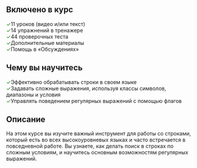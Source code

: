 ## Включено в курс  
<span style="color: green;">&#10003;</span>11 уроков (видео и/или текст)  
<span style="color: green;">&#10003;</span>14 упражнений в тренажере  
<span style="color: green;">&#10003;</span>44 проверочных теста  
<span style="color: green;">&#10003;</span>Дополнительные материалы  
<span style="color: green;">&#10003;</span>Помощь в «Обсуждениях»  

## Чему вы научитесь
<span style="color: green;">&#10003;</span>Эффективно обрабатывать строки в своем языке  
<span style="color: green;">&#10003;</span>Задавать сложные выражения, используя классы символов, диапазоны и условия  
<span style="color: green;">&#10003;</span>Управлять поведением регулярных выражений с помощью флагов  

## Описание  
На этом курсе вы изучите важный инструмент для работы со строками, который есть во всех высокоуровневых языках и часто встречается в повседневной работе. Вы узнаете, как делать поиск в строках по сложным условиям, и научитесь основным возможностям регулярных выражений.